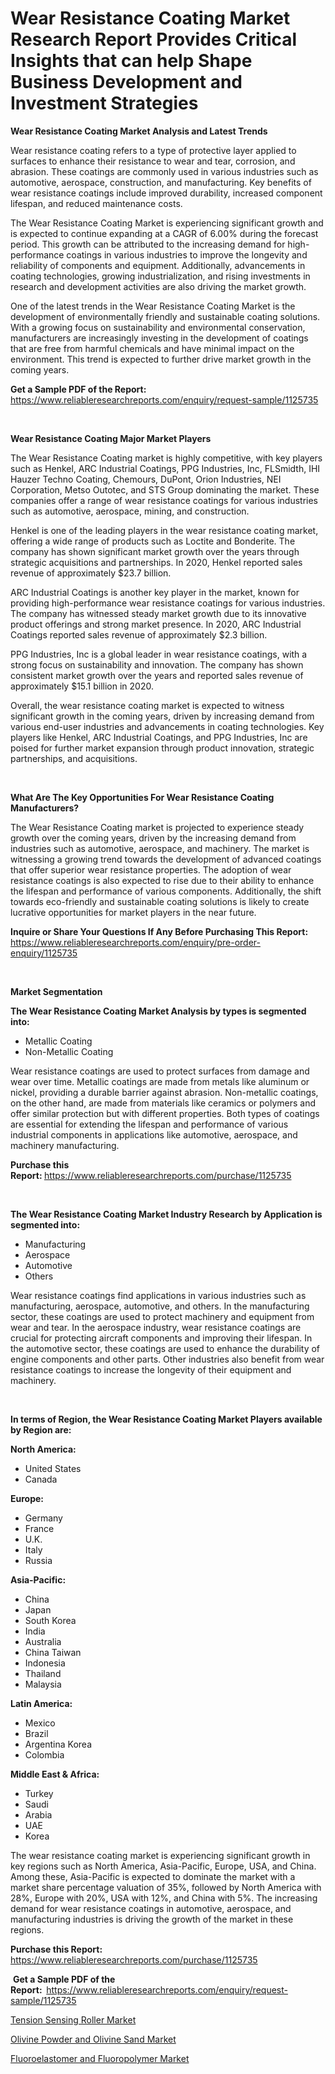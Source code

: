 <p><h1>Wear Resistance Coating Market Research Report Provides Critical Insights that can help Shape Business Development and Investment Strategies</h1></p><p><strong>Wear Resistance Coating Market Analysis and Latest Trends</strong></p>
<p><p>Wear resistance coating refers to a type of protective layer applied to surfaces to enhance their resistance to wear and tear, corrosion, and abrasion. These coatings are commonly used in various industries such as automotive, aerospace, construction, and manufacturing. Key benefits of wear resistance coatings include improved durability, increased component lifespan, and reduced maintenance costs.</p><p>The Wear Resistance Coating Market is experiencing significant growth and is expected to continue expanding at a CAGR of 6.00% during the forecast period. This growth can be attributed to the increasing demand for high-performance coatings in various industries to improve the longevity and reliability of components and equipment. Additionally, advancements in coating technologies, growing industrialization, and rising investments in research and development activities are also driving the market growth.</p><p>One of the latest trends in the Wear Resistance Coating Market is the development of environmentally friendly and sustainable coating solutions. With a growing focus on sustainability and environmental conservation, manufacturers are increasingly investing in the development of coatings that are free from harmful chemicals and have minimal impact on the environment. This trend is expected to further drive market growth in the coming years.</p></p>
<p><strong>Get a Sample PDF of the Report:&nbsp;</strong> <a href="https://www.reliableresearchreports.com/enquiry/request-sample/1125735">https://www.reliableresearchreports.com/enquiry/request-sample/1125735</a></p>
<p>&nbsp;</p>
<p><strong>Wear Resistance Coating Major Market Players</strong></p>
<p><p>The Wear Resistance Coating market is highly competitive, with key players such as Henkel, ARC Industrial Coatings, PPG Industries, Inc, FLSmidth, IHI Hauzer Techno Coating, Chemours, DuPont, Orion Industries, NEI Corporation, Metso Outotec, and STS Group dominating the market. These companies offer a range of wear resistance coatings for various industries such as automotive, aerospace, mining, and construction.</p><p>Henkel is one of the leading players in the wear resistance coating market, offering a wide range of products such as Loctite and Bonderite. The company has shown significant market growth over the years through strategic acquisitions and partnerships. In 2020, Henkel reported sales revenue of approximately $23.7 billion.</p><p>ARC Industrial Coatings is another key player in the market, known for providing high-performance wear resistance coatings for various industries. The company has witnessed steady market growth due to its innovative product offerings and strong market presence. In 2020, ARC Industrial Coatings reported sales revenue of approximately $2.3 billion.</p><p>PPG Industries, Inc is a global leader in wear resistance coatings, with a strong focus on sustainability and innovation. The company has shown consistent market growth over the years and reported sales revenue of approximately $15.1 billion in 2020.</p><p>Overall, the wear resistance coating market is expected to witness significant growth in the coming years, driven by increasing demand from various end-user industries and advancements in coating technologies. Key players like Henkel, ARC Industrial Coatings, and PPG Industries, Inc are poised for further market expansion through product innovation, strategic partnerships, and acquisitions.</p></p>
<p>&nbsp;</p>
<p><strong>What Are The Key Opportunities For Wear Resistance Coating Manufacturers?</strong></p>
<p><p>The Wear Resistance Coating market is projected to experience steady growth over the coming years, driven by the increasing demand from industries such as automotive, aerospace, and machinery. The market is witnessing a growing trend towards the development of advanced coatings that offer superior wear resistance properties. The adoption of wear resistance coatings is also expected to rise due to their ability to enhance the lifespan and performance of various components. Additionally, the shift towards eco-friendly and sustainable coating solutions is likely to create lucrative opportunities for market players in the near future.</p></p>
<p><strong>Inquire or Share Your Questions If Any Before Purchasing This Report:</strong> <a href="https://www.reliableresearchreports.com/enquiry/pre-order-enquiry/1125735">https://www.reliableresearchreports.com/enquiry/pre-order-enquiry/1125735</a></p>
<p>&nbsp;</p>
<p><strong>Market Segmentation</strong></p>
<p><strong>The Wear Resistance Coating Market Analysis by types is segmented into:</strong></p>
<p><ul><li>Metallic Coating</li><li>Non-Metallic Coating</li></ul></p>
<p><p>Wear resistance coatings are used to protect surfaces from damage and wear over time. Metallic coatings are made from metals like aluminum or nickel, providing a durable barrier against abrasion. Non-metallic coatings, on the other hand, are made from materials like ceramics or polymers and offer similar protection but with different properties. Both types of coatings are essential for extending the lifespan and performance of various industrial components in applications like automotive, aerospace, and machinery manufacturing.</p></p>
<p><strong>Purchase this Report:&nbsp;</strong><a href="https://www.reliableresearchreports.com/purchase/1125735">https://www.reliableresearchreports.com/purchase/1125735</a></p>
<p>&nbsp;</p>
<p><strong>The Wear Resistance Coating Market Industry Research by Application is segmented into:</strong></p>
<p><ul><li>Manufacturing</li><li>Aerospace</li><li>Automotive</li><li>Others</li></ul></p>
<p><p>Wear resistance coatings find applications in various industries such as manufacturing, aerospace, automotive, and others. In the manufacturing sector, these coatings are used to protect machinery and equipment from wear and tear. In the aerospace industry, wear resistance coatings are crucial for protecting aircraft components and improving their lifespan. In the automotive sector, these coatings are used to enhance the durability of engine components and other parts. Other industries also benefit from wear resistance coatings to increase the longevity of their equipment and machinery.</p></p>
<p>&nbsp;</p>
<p><strong>In terms of Region, the Wear Resistance Coating Market Players available by Region are:</strong></p>
<p>
    <p> <strong> North America: </strong>
        <ul>
            <li>United States</li>
            <li>Canada</li>
        </ul>
        </p> 
    <p> <strong> Europe: </strong>
        <ul>
            <li>Germany</li>
            <li>France</li>
            <li>U.K.</li>
            <li>Italy</li>
            <li>Russia</li>
        </ul>
        </p> 
    <p> <strong> Asia-Pacific: </strong>
        <ul>
            <li>China</li>
            <li>Japan</li>
            <li>South Korea</li>
            <li>India</li>
            <li>Australia</li>
            <li>China Taiwan</li>
            <li>Indonesia</li>
            <li>Thailand</li>
            <li>Malaysia</li>
        </ul>
        </p> 
    <p> <strong> Latin America: </strong>
        <ul>
            <li>Mexico</li>
            <li>Brazil</li>
            <li>Argentina Korea</li>
            <li>Colombia</li>
        </ul>
        </p> 
    <p> <strong> Middle East & Africa: </strong>
        <ul>
            <li>Turkey</li>
            <li>Saudi</li>
            <li>Arabia</li>
            <li>UAE</li>
            <li>Korea</li>
        </ul>
    </p>
    </p>
<p><p>The wear resistance coating market is experiencing significant growth in key regions such as North America, Asia-Pacific, Europe, USA, and China. Among these, Asia-Pacific is expected to dominate the market with a market share percentage valuation of 35%, followed by North America with 28%, Europe with 20%, USA with 12%, and China with 5%. The increasing demand for wear resistance coatings in automotive, aerospace, and manufacturing industries is driving the growth of the market in these regions.</p></p>
<p><strong>Purchase this Report: </strong><a href="https://www.reliableresearchreports.com/purchase/1125735">https://www.reliableresearchreports.com/purchase/1125735</a></p>
<p>&nbsp;<strong>Get a Sample PDF of the Report:&nbsp;&nbsp;</strong><a href="https://www.reliableresearchreports.com/enquiry/request-sample/1125735">https://www.reliableresearchreports.com/enquiry/request-sample/1125735</a></p>
<p><strong></strong></p>
<p><p><a href="https://view.publitas.com/reportprime-1/tension-sensing-roller-market-size-reflecting-a-forecast-till-2030-market-by-type-by-application-and-by-geography/">Tension Sensing Roller Market</a></p><p><a href="https://view.publitas.com/reportprime-1/insights-into-olivine-powder-and-olivine-sand-market-size-analysing-market-share-trends-and-growth-from-2023-to-2030/">Olivine Powder and Olivine Sand Market</a></p><p><a href="https://view.publitas.com/reportprime-1/fluoroelastomer-and-fluoropolymer-market-size-growth-and-forecast-from-2023-2030/">Fluoroelastomer and Fluoropolymer Market</a></p></p>